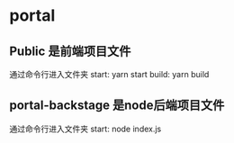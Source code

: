 # portal
## Public 是前端项目文件
   通过命令行进入文件夹
   start: yarn start
   build: yarn build
## portal-backstage 是node后端项目文件
   通过命令行进入文件夹
   start: node index.js
